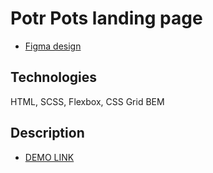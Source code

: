 # Potr Pots landing page

 - [Figma design](https://www.figma.com/file/B4inXKHcMH3ChrTnXEJKS1/POTR-POTS-(Copy)?node-id=0%3A1)


## Technologies
HTML, SCSS, Flexbox, CSS Grid
BEM

## Description

 - [DEMO LINK](https://provolovskyi-illia.github.io/Potr_Pots/)
